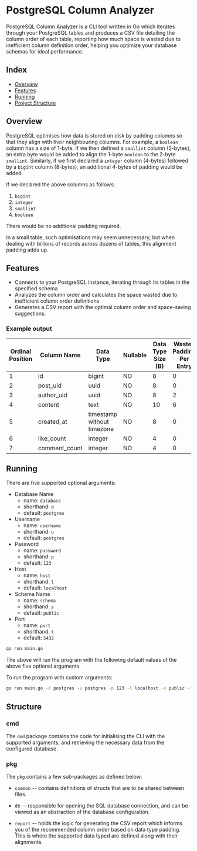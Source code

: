 # PostgreSQL Column Analyzer

PostgreSQL Column Analyzer is a CLI tool written in Go which iterates through your PostgreSQL tables and produces a CSV file detailing the column order of each table, reporting how much space is wasted due to inefficient column definition order, helping you optimize your database schemas for ideal performance.

## Index

- [Overview](#overview)
- [Features](#features)
- [Running](#running)
- [Project Structure](#structure)

## Overview
PostgreSQL optimises how data is stored on disk by padding columns so that they align with their neighbouring columns.
For example, a `boolean` column has a size of 1-byte. If we then defined a `smallint` column (2-bytes), an extra byte
would be added to align the 1-byte `boolean` to the 2-byte `smallint`.
Similarly, if we first declared a `integer` column (4-bytes) followed by a `bigint` column (8-bytes), an additional 4-bytes
of padding would be added.

If we declared the above columns as follows:
1. `bigint`
2. `integer`
3. `smallint`
4. `boolean`

There would be no additional padding required.

In a small table, such optimisations may seem unnecessary, but when dealing with billions of records across dozens of tables,
this alignment padding adds up.

## Features
- Connects to your PostgreSQL instance, iterating through its tables in the specified schema
- Analyzes the column order and calculates the space wasted due to inefficient column order definitions
- Generates a CSV report with the optimal column order and space-saving suggestions.

### Example output
| Ordinal Position | Column Name   | Data Type                   | Nullable | Data Type Size (B) | Wasted Padding Per Entry | Recommended Position | Total Wasted Space |
|------------------|---------------|-----------------------------|----------|--------------------|--------------------------|----------------------|--------------------|
| 1                | id            | bigint                      | NO       | 8                  | 0                        | 2                    | 0                  |
| 2                | post_uid      | uuid                        | NO       | 8                  | 0                        | 3                    | 0                  |
| 3                | author_uid    | uuid                        | NO       | 8                  | 2                        | 4                    | 2776               |
| 4                | content       | text                        | NO       | 10                 | 6                        | 1                    | 8328               |
| 5                | created_at    | timestamp without timezone  | NO       | 8                  | 0                        | 5                    | 0                  |
| 6                | like_count    | integer                     | NO       | 4                  | 0                        | 6                    | 0                  |
| 7                | comment_count | integer                     | NO       | 4                  | 0                        | 7                    | 0                  |

## Running
There are five supported optional arguments:
* Database Name
  * name: `database`
  * shorthand: `d`
  * default: `postgres`
* Username
  * name: `username`
  * shorthand: `u`
  * default: `postgres`
* Password
  * name: `password`
  * shorthand: `p`
  * default: `123`
* Host
  * name: `host`
  * shorthand: `l`
  * default: `localhost`
* Schema Name
  * name: `schema`
  * shorthand: `s`
  * default: `public`
* Port
  * name: `port`
  * shorthand: `t`
  * default: `5432`

```sh
go run main.go
```
The above will run the program with the following default values of the above five optional arguments.

To run the program with custom arguments:

```sh
go run main.go -d postgres -u postgres -p 123 -l localhost -s public -t 5432
```

## Structure

### cmd
The `cmd` package contains the code for initialising the CLI with the supported arguments, and retrieving the necessary data from the configured database.

### pkg
The `pkg` contains a few sub-packages as defined below:

* `common` -- contains definitions of structs that are to be shared between files.

* `db` -- responsible for opening the SQL database connection, and can be viewed as an abstraction of the database configuration.

* `report` -- holds the logic for generating the CSV report which informs you of the recommended column order based on data type padding. This is where the supported data typed are defined along with their alignments.
